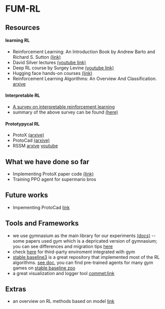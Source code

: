 # FUM-RL

## Resources 
#### learning RL
- Reinforcement Learning: An Introduction Book by Andrew Barto and Richard S. Sutton [(link)](https://web.stanford.edu/class/psych209/Readings/SuttonBartoIPRLBook2ndEd.pdf)
- David Silver lectures [(youtube link)]()
- Deep RL course by Surgey Levine [(youtube link)]()
- Hugging face hands-on courses [(link)](https://huggingface.co/learn/deep-rl-course/unit1/introduction)
- Reinforcement Learning Algorithms: An Overview And Classification. [arxive](https://arxiv.org/pdf/2209.14940.pdf)

#### Interpretable RL
- [A survey on interpretable reinforcement learning](https://arxiv.org/abs/2112.13112)
- summary of the above survey can be found [(here)](https://github.com/soroush-bn/interpretable-RL)

#### Prototypycal RL
- ProtoX [(arxive)](https://arxiv.org/abs/2211.03162)
- ProtoCad [(arxive)](https://arxiv.org/abs/2211.12774)
- RSSM [arxive](https://arxiv.org/pdf/1801.10395.pdf) [youtube](https://www.youtube.com/watch?v=6E7yJUiYL6c)



## What we have done so far

* Implementing ProtoX paper code [(link)](https://github.com/soroush-bn/ProtoX)
* Training PPO agent for supermario bros 



## Future works
* Impementing ProtoCad [link](https://github.com/soroush-bn/ProtoCAD)



## Tools and Frameworks

- we use gymnasium as the main library for our experiments [(docs)](https://gymnasium.farama.org/)
-- some papers used gym which is a depricated version of gymnasium; you can see differences and migration tips [here]()
- check [here](https://gymnasium.farama.org/environments/third_party_environments/) for third-party enviroment integrated with gym
- [stable baseline3](https://github.com/DLR-RM/stable-baselines3) is a great repository that implemented most of the RL algorithms. [see doc](https://stable-baselines3.readthedocs.io/en/master/), you can find pre-trained agents for many gym games on [stable baseline zoo](https://github.com/DLR-RM/rl-baselines3-zoo)
- a great visualization and logger tool [commet:link](https://www.comet.com/get-started)

## Extras 
- an overview on RL methods based on model [link](https://www.researchgate.net/figure/Classification-of-RL-algorithms_fig2_344441173)
